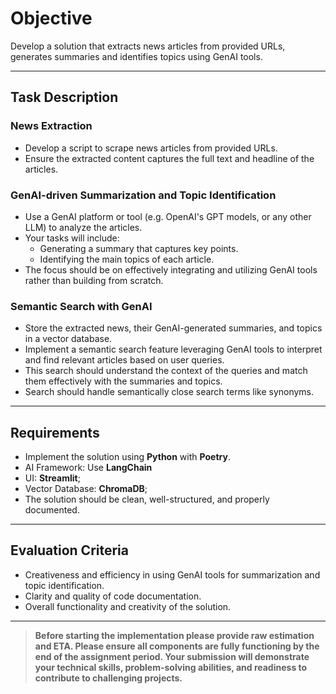 # Objective
Develop a solution that extracts news articles from provided URLs, generates summaries and identifies topics using GenAI tools.

---

## Task Description

### News Extraction

- Develop a script to scrape news articles from provided URLs.
- Ensure the extracted content captures the full text and headline of the articles.

### GenAI-driven Summarization and Topic Identification

- Use a GenAI platform or tool (e.g. OpenAI's GPT models, or any other LLM) to analyze the articles.
- Your tasks will include:
  - Generating a summary that captures key points.
  - Identifying the main topics of each article.
- The focus should be on effectively integrating and utilizing GenAI tools rather than building from scratch.

### Semantic Search with GenAI

- Store the extracted news, their GenAI-generated summaries, and topics in a vector database.
- Implement a semantic search feature leveraging GenAI tools to interpret and find relevant articles based on user queries.
- This search should understand the context of the queries and match them effectively with the summaries and topics.
- Search should handle semantically close search terms like synonyms.

---

## Requirements

- Implement the solution using **Python** with **Poetry**.
- AI Framework: Use **LangChain**
- UI: **Streamlit**;
- Vector Database: **ChromaDB**;
- The solution should be clean, well-structured, and properly documented.
---

## Evaluation Criteria

- Creativeness and efficiency in using GenAI tools for summarization and topic identification.
- Clarity and quality of code documentation.
- Overall functionality and creativity of the solution.

---

> **Before starting the implementation please provide raw estimation and ETA. Please ensure all components are fully functioning by the end of the assignment period. Your submission will demonstrate your technical skills, problem-solving abilities, and readiness to contribute to challenging projects.**